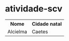 # atividade-scv

<table>
  <tr>
    <th>Nome</th>
    <th>Cidade natal</th>
  </tr>
  <tr>
    <td>Alcielma</td>
    <td>Caetes</td>
  </tr>
</table>